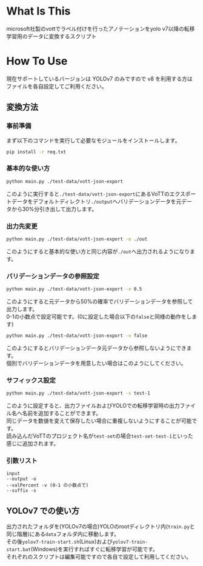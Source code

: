 # What Is This
microsoft社製のvottでラベル付けを行ったアノテーションをyolo v7以降の転移学習用のデータに変換するスクリプト

# How To Use
現在サポートしているバージョンは YOLOv7 のみですので v8 を利用する方はファイルを各自設定してご利用ください。
## 変換方法
### 事前準備
まず以下のコマンドを実行して必要なモジュールをインストールします。<br>
```sh
pip install -r req.txt
```

### 基本的な使い方
```sh
python main.py ./test-data/vott-json-export
```
このように実行すると`./test-data/vott-json-export`にあるVoTTのエクスポートデータをデフォルトディレクトリ`./output`へバリデーションデータを元データから30%分引き出して出力します。<br>

### 出力先変更
```sh
python main.py ./test-data/vott-json-export -o ./out
```
このようにすると基本的な使い方と同じ内容が`./out`へ出力されるようになります。<br>

### バリデーションデータの参照設定
```sh
python main.py ./test-data/vott-json-export -v 0.5
```
このようにすると元データから50%の確率でバリデーションデータを参照して出力します。<br>
0-1の小数点で設定可能です。(0に設定した場合以下の`false`と同様の動作をします)<br>
```sh
python main.py ./test-data/vott-json-export -v false
```
このようにするとバリデーションデータ元データから参照しないようにできます。<br>
個別でバリデーションデータを用意したい場合はこのようにしてください。<br>

### サフィックス設定
```sh
python main.py ./test-data/vott-json-export -s test-1
```
このように設定すると、出力ファイルおよびYOLOでの転移学習時の出力ファイル名へ名前を追加することができます。<br>
同じデータを数値を変えて保存したい場合に重複しないようにすることが可能です。<br>
読み込んだVoTTのプロジェクト名が`test-set`の場合`test-set-test-1`といった感じに追加されます。<br>


### 引数リスト
```
input
--output -o
--valPercent -v (0-1 の小数点で)
--suffix -s
```

## YOLOv7 での使い方
出力されたフォルダを(YOLOv7の場合)YOLOのrootディレクトリ内(`train.py`と同じ階層)にある`data`フォルダ内に移動します。<br>
その後`yolov7-train-start.sh`(Linux)および`yolov7-train-start.bat`(Windows)を実行すればすぐに転移学習が可能です。<br>
それぞれのスクリプトは編集可能ですので各自で設定して利用してください。<br>